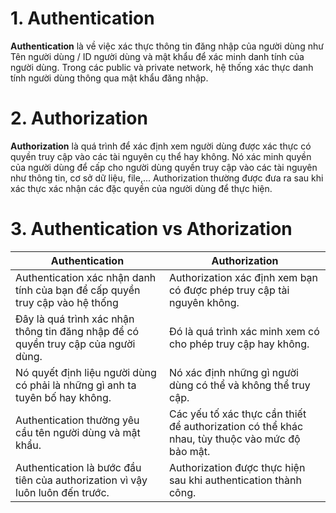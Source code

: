 # 1. Authentication 
**Authentication** là về việc xác thực thông tin đăng nhập của người dùng như Tên người dùng / ID người dùng và mật khẩu để xác minh danh tính của người dùng. Trong các public và private network, hệ thống xác thực danh tính người dùng thông qua mật khẩu đăng nhập.
# 2. Authorization
**Authorization** là quá trình để xác định xem người dùng được xác thực có quyền truy cập vào các tài nguyên cụ thể hay không. Nó xác minh quyền của người dùng để cấp cho người dùng quyền truy cập vào các tài nguyên như thông tin, cơ sở dữ liệu, file,... Authorization thường được đưa ra sau khi xác thực xác nhận các đặc quyền của người dùng để thực hiện.
# 3. Authentication vs Athorization
|**Authentication**|**Authorization**|
|------------------|-----------------|
|Authentication xác nhận danh tính của bạn để cấp quyền truy cập vào hệ thống |Authorization xác định xem bạn có được phép truy cập tài nguyên không.
|Đây là quá trình xác nhận thông tin đăng nhập để có quyền truy cập của người dùng.|Đó là quá trình xác minh xem có cho phép truy cập hay không. 
|Nó quyết định liệu người dùng có phải là những gì anh ta tuyên bố hay không.| Nó xác định những gì người dùng có thể và không thể truy cập. 
| Authentication thường yêu cầu tên người dùng và mật khẩu. | Các yếu tố xác thực cần thiết để authorization có thể khác nhau, tùy thuộc vào mức độ bảo mật. 
| Authentication là bước đầu tiên của authorization vì vậy luôn luôn đến trước. | Authorization được thực hiện sau khi authentication thành công.   